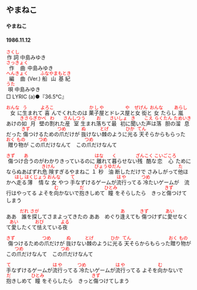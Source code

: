 <style type="text/css">
	ruby{
	    ruby-position: over;
	}
	ruby > rt{font-size: 12px;color:red;}
	p{font:16px;font-size: '楷体'}
</style>
## やまねこ
#### やまねこ
#### 1986.11.12


<ruby><rb>作詞</rb><rp>(</rp><rt>さくし</rt><rp>)</rp></ruby> 中島みゆき  
<ruby><rb>作曲</rb><rp>(</rp><rt>さっきょく</rt><rp>)</rp></ruby> 中島みゆき   
<ruby><rb>編曲</rb><rp>(</rp><rt>へんきょく</rt><rp>)</rp></ruby> (Ver.)  <ruby><rb>船山</rb><rp>(</rp><rt>ふなやま</rt><rp>)</rp></ruby><ruby><rb>基紀</rb><rp>(</rp><rt>もとき</rt><rp>)</rp></ruby>   
<ruby><rb>唄</rb><rp>(</rp><rt>うた</rt><rp>)</rp></ruby> 中島みゆき   
□ LYRIC (a)●『36.5℃』    


<ruby><rb>女</rb><rp>(</rp><rt>おんな</rt><rp>)</rp></ruby>に<ruby><rb>生</rb><rp>(</rp><rt>う</rt><rp>)</rp></ruby>まれて<ruby><rb>喜</rb><rp>(</rp><rt>よろこ</rt><rp>)</rp></ruby>んでくれたのは
<ruby><rb>菓子</rb><rp>(</rp><rt>かし</rt><rp>)</rp></ruby><ruby><rb>屋</rb><rp>(</rp><rt>や</rt><rp>)</rp></ruby>とドレス<ruby><rb>屋</rb><rp>(</rp><rt>や</rt><rp>)</rp></ruby>と<ruby><rb>女衒</rb><rp>(</rp><rt>ぜげん</rt><rp>)</rp></ruby>と<ruby><rb>女</rb><rp>(</rp><rt>おんな</rt><rp>)</rp></ruby>たらし
<ruby><rb>嵐</rb><rp>(</rp><rt>あらし</rt><rp>)</rp></ruby>あけの<ruby><rb>如月</rb><rp>(</rp><rt>きさらぎ</rt><rp>)</rp></ruby><ruby><rb>壁</rb><rp>(</rp><rt>かべ</rt><rp>)</rp></ruby>の<ruby><rb>割</rb><rp>(</rp><rt>わ</rt><rp>)</rp></ruby>れた<ruby><rb>産室</rb><rp>(</rp><rt>さんしつ</rt><rp>)</rp></ruby>
<ruby><rb>生</rb><rp>(</rp><rt>う</rt><rp>)</rp></ruby>まれ<ruby><rb>落</rb><rp>(</rp><rt>お</rt><rp>)</rp></ruby>ちて<ruby><rb>最初</rb><rp>(</rp><rt>さいしょ</rt><rp>)</rp></ruby>に<ruby><rb>聞</rb><rp>(</rp><rt>き</rt><rp>)</rp></ruby>いた<ruby><rb>声</rb><rp>(</rp><rt>こえ</rt><rp>)</rp></ruby>は<ruby><rb>落胆</rb><rp>(</rp><rt>らくたん</rt><rp>)</rp></ruby>の<ruby><rb>溜息</rb><rp>(</rp><rt>ためいき</rt><rp>)</rp></ruby>だった
<ruby><rb>傷</rb><rp>(</rp><rt>きず</rt><rp>)</rp></ruby>つけるための<ruby><rb>爪</rb><rp>(</rp><rt>つめ</rt><rp>)</rp></ruby>だけが
<ruby><rb>抜</rb><rp>(</rp><rt>ぬ</rt><rp>)</rp></ruby>けない<ruby><rb>棘</rb><rp>(</rp><rt>とげ</rt><rp>)</rp></ruby>のように<ruby><rb>光</rb><rp>(</rp><rt>ひか</rt><rp>)</rp></ruby>る
<ruby><rb>天</rb><rp>(</rp><rt>てん</rt><rp>)</rp></ruby>そらからもらった<ruby><rb>贈</rb><rp>(</rp><rt>おく</rt><rp>)</rp></ruby>り<ruby><rb>物</rb><rp>(</rp><rt>もの</rt><rp>)</rp></ruby>が
この<ruby><rb>爪</rb><rp>(</rp><rt>つめ</rt><rp>)</rp></ruby>だけなんて　この<ruby><rb>爪</rb><rp>(</rp><rt>つめ</rt><rp>)</rp></ruby>だけなんて

<ruby><rb>傷</rb><rp>(</rp><rt>きず</rt><rp>)</rp></ruby>つけ<ruby><rb>合</rb><rp>(</rp><rt>あ</rt><rp>)</rp></ruby>うのがわかりきっているのに
<ruby><rb>離</rb><rp>(</rp><rt>はな</rt><rp>)</rp></ruby>れて<ruby><rb>暮</rb><rp>(</rp><rt>く</rt><rp>)</rp></ruby>らせない<ruby><rb>残酷</rb><rp>(</rp><rt>ざんこく</rt><rp>)</rp></ruby>な<ruby><rb>恋心</rb><rp>(</rp><rt>こいごころ</rt><rp>)</rp></ruby>
ためにならぬあばずれ<ruby><rb>危険</rb><rp>(</rp><rt>きけん</rt><rp>)</rp></ruby>すぎるやまねこ
１<ruby><rb>秒</rb><rp>(</rp><rt>びょう</rt><rp>)</rp></ruby><ruby><rb>油断</rb><rp>(</rp><rt>ゆだん</rt><rp>)</rp></ruby>しただけで
さみしがって<ruby><rb>他</rb><rp>(</rp><rt>た</rt><rp>)</rp></ruby>ほかへ<ruby><rb>走</rb><rp>(</rp><rt>はし</rt><rp>)</rp></ruby>る<ruby><rb>薄情</rb><rp>(</rp><rt>はくじょう</rt><rp>)</rp></ruby>な<ruby><rb>女</rb><rp>(</rp><rt>おんな</rt><rp>)</rp></ruby>やつ
<ruby><rb>手</rb><rp>(</rp><rt>て</rt><rp>)</rp></ruby>なずけるゲームが<ruby><rb>流行</rb><rp>(</rp><rt>はや</rt><rp>)</rp></ruby>ってる
<ruby><rb>冷</rb><rp>(</rp><rt>つめ</rt><rp>)</rp></ruby>たいゲームが　流行はやってる
よそを<ruby><rb>向</rb><rp>(</rp><rt>む</rt><rp>)</rp></ruby>かないで<ruby><rb>抱</rb><rp>(</rp><rt>だ</rt><rp>)</rp></ruby>きしめて
<ruby><rb>瞳</rb><rp>(</rp><rt>ひとみ</rt><rp>)</rp></ruby>をそらしたら　きっと<ruby><rb>傷</rb><rp>(</rp><rt>きず</rt><rp>)</rp></ruby>つけてしまう

ああ　<ruby><rb>誰</rb><rp>(</rp><rt>だれ</rt><rp>)</rp></ruby>を<ruby><rb>探</rb><rp>(</rp><rt>さが</rt><rp>)</rp></ruby>してさまよってきたの
ああ　めぐり<ruby><rb>逢</rb><rp>(</rp><rt>あ</rt><rp>)</rp></ruby>えても
<ruby><rb>傷</rb><rp>(</rp><rt>きず</rt><rp>)</rp></ruby>つけずに<ruby><rb>愛</rb><rp>(</rp><rt>あい</rt><rp>)</rp></ruby>せなくて<ruby><rb>愛</rb><rp>(</rp><rt>あい</rt><rp>)</rp></ruby>したくて<ruby><rb>怯</rb><rp>(</rp><rt>おび</rt><rp>)</rp></ruby>えている<ruby><rb>夜</rb><rp>(</rp><rt>よる</rt><rp>)</rp></ruby>

<ruby><rb>傷</rb><rp>(</rp><rt>きず</rt><rp>)</rp></ruby>つけるための<ruby><rb>爪</rb><rp>(</rp><rt>つめ</rt><rp>)</rp></ruby>だけが
<ruby><rb>抜</rb><rp>(</rp><rt>ぬ</rt><rp>)</rp></ruby>けない<ruby><rb>棘</rb><rp>(</rp><rt>とげ</rt><rp>)</rp></ruby>のように<ruby><rb>光</rb><rp>(</rp><rt>ひか</rt><rp>)</rp></ruby>る
<ruby><rb>天</rb><rp>(</rp><rt>てん</rt><rp>)</rp></ruby>そらからもらった<ruby><rb>贈</rb><rp>(</rp><rt>おく</rt><rp>)</rp></ruby>り<ruby><rb>物</rb><rp>(</rp><rt>もの</rt><rp>)</rp></ruby>が
この<ruby><rb>爪</rb><rp>(</rp><rt>つめ</rt><rp>)</rp></ruby>だけなんて　この<ruby><rb>爪</rb><rp>(</rp><rt>つめ</rt><rp>)</rp></ruby>だけなんて

<ruby><rb>手</rb><rp>(</rp><rt>て</rt><rp>)</rp></ruby>なずけるゲームが<ruby><rb>流行</rb><rp>(</rp><rt>はや</rt><rp>)</rp></ruby>ってる
<ruby><rb>冷</rb><rp>(</rp><rt>つめ</rt><rp>)</rp></ruby>たいゲームが<ruby><rb>流行</rb><rp>(</rp><rt>はや</rt><rp>)</rp></ruby>ってる
よそを<ruby><rb>向</rb><rp>(</rp><rt>む</rt><rp>)</rp></ruby>かないで　<ruby><rb>抱</rb><rp>(</rp><rt>だ</rt><rp>)</rp></ruby>きしめて
<ruby><rb>瞳</rb><rp>(</rp><rt>ひとみ</rt><rp>)</rp></ruby>をそらしたら　きっと<ruby><rb>傷</rb><rp>(</rp><rt>きず</rt><rp>)</rp></ruby>つけてしまう